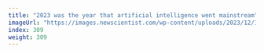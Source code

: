 ```yaml
---
title: "2023 was the year that artificial intelligence went mainstream"
imageUrl: "https://images.newscientist.com/wp-content/uploads/2023/12/12141558/SEI_182878822.jpg?width=788"
index: 309
weight: 309
---
```


